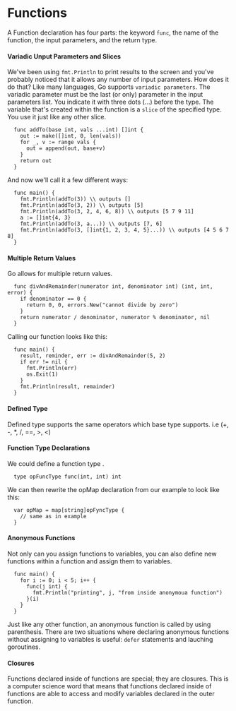 # Functions
A Function declaration has four parts: the keyword `func`, the name of the function, the input parameters, and the return type. 

#### Variadic Unput Parameters and Slices
We've been using `fmt.Println` to print results to the screen and you've probably noticed that it allows any number of input parameters. How does it do that? Like many languages, Go supports `variadic parameters`. The variadic parameter must be the last (or only) parameter in the input parameters list. You indicate it with three dots (...) before the type. The variable that's created within the function is a `slice` of the specified type. You use it just like any other slice. 
```
  func addTo(base int, vals ...int) []int {
    out := make([]int, 0, len(vals))
    for _, v := range vals {
      out = append(out, base+v)
    }
    return out
  }
``` 
And now we'll call it a few different ways:
```
  func main() {
    fmt.Println(addTo(3)) \\ outputs []
    fmt.Println(addTo(3, 2)) \\ outputs [5]
    fmt.Println(addTo(3, 2, 4, 6, 8)) \\ outputs [5 7 9 11]
    a := []int{4, 3}
    fmt.Println(addTo(3, a...)) \\ outputs [7, 6]
    fmt.Println(addTo(3, []int{1, 2, 3, 4, 5}...)) \\ outputs [4 5 6 7 8]
  }
```

#### Multiple Return Values
Go allows for multiple return values.
```
  func divAndRemainder(numerator int, denominator int) (int, int, error) {
    if denominator == 0 {
      return 0, 0, errors.New("cannot divide by zero")
    }
    return numerator / denominator, numerator % denominator, nil
  }
```
Calling our function looks like this:
```
  func main() {
    result, reminder, err := divAndRemainder(5, 2)
    if err != nil {
      fmt.Println(err)
      os.Exit(1)
    }
    fmt.Println(result, remainder)
  }
```
#### Defined Type
Defined type supports the same operators which base type supports. 
i.e (+, -, \*, /, ==, >, <)


#### Function Type Declarations
We could define a function type .
```
  type opFuncType func(int, int) int
```

We can then rewrite the opMap declaration from our example to look like this:
```
  var opMap = map[string]opFyncType {
    // same as in example
  }
```

#### Anonymous Functions
Not only can you assign functions to variables, you can also define new functions within a function and assign them to variables.

```
  func main() {
    for i := 0; i < 5; i++ {
      func(j int) {
        fmt.Println("printing", j, "from inside anonymoua function")
      }(i)
    }
  }
```

Just like any other function, an anonymous function is called by using parenthesis. 
There are two situations where declaring anonymous functions without assigning to variables is useful: `defer` statements and lauching goroutines.

#### Closures
Functions declared inside of functions are special; they are closures. This is a computer science word that means that functions declared inside of functions are able to access and modify variables declared in the outer function.
